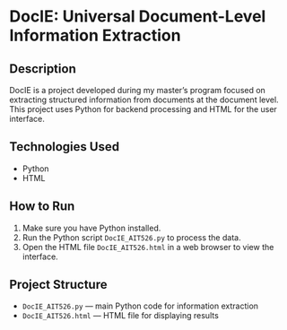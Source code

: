 # DocIE: Universal Document-Level Information Extraction

## Description
DocIE is a project developed during my master’s program focused on extracting structured information from documents at the document level. This project uses Python for backend processing and HTML for the user interface.

## Technologies Used
- Python
- HTML

## How to Run
1. Make sure you have Python installed.
2. Run the Python script `DocIE_AIT526.py` to process the data.
3. Open the HTML file `DocIE_AIT526.html` in a web browser to view the interface.

## Project Structure
- `DocIE_AIT526.py` — main Python code for information extraction
- `DocIE_AIT526.html` — HTML file for displaying results


